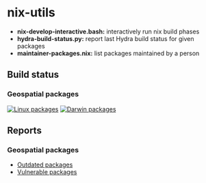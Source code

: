 # nix-utils

* **nix-develop-interactive.bash:** interactively run nix build phases
* **hydra-build-status.py:** report last Hydra build status for given packages
* **maintainer-packages.nix:** list packages maintained by a person

## Build status

### Geospatial packages

[![Linux packages ](https://github.com/imincik/nix-utils/actions/workflows/hydra-build-status-linux.yml/badge.svg)](https://github.com/imincik/nix-utils/actions/workflows/hydra-build-status-linux.yml)
[![Darwin packages](https://github.com/imincik/nix-utils/actions/workflows/hydra-build-status-darwin.yml/badge.svg)](https://github.com/imincik/nix-utils/actions/workflows/hydra-build-status-darwin.yml)


## Reports

### Geospatial packages

* [Outdated packages](https://repology.org/projects/?maintainer=ivan.mincik%40gmail.com&inrepo=nix_unstable&outdated=1)
* [Vulnerable packages](https://repology.org/projects/?maintainer=ivan.mincik%40gmail.com&inrepo=nix_unstable&vulnerable=on)
